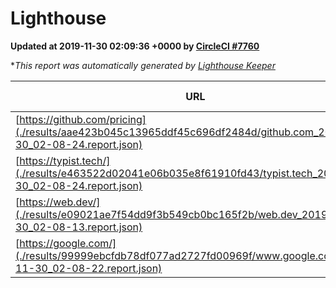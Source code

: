 
# Lighthouse

**Updated at 2019-11-30 02:09:36 +0000 by [CircleCI #7760](https://circleci.com/gh/ItinerisLtd/lighthouse-keeper-example/7760)**

**This report was automatically generated by [Lighthouse Keeper](https://github.com/itinerisltd/lighthouse-keeper)*

| URL | Performance | Accessibility | Best Practices | SEO | PWA | Updated At |
| --- | --- | --- | --- | --- | --- | --- |
| [https://github.com/pricing](./results/aae423b045c13965ddf45c696df2484d/github.com_2019-11-30_02-08-24.report.json) | 0.9 | 0.93 | 0.93 | 0.9 | 0.56 | 2019-11-30T02:08:24.241Z |
| [https://typist.tech/](./results/e463522d02041e06b035e8f61910fd43/typist.tech_2019-11-30_02-08-24.report.json) |  |  |  |  |  | 2019-11-30T02:08:24.087Z |
| [https://web.dev/](./results/e09021ae7f54dd9f3b549cb0bc165f2b/web.dev_2019-11-30_02-08-13.report.json) | 0.94 | 0.9 | 1 | 0.96 | 0.93 | 2019-11-30T02:08:13.740Z |
| [https://google.com/](./results/99999ebcfdb78df077ad2727fd00969f/www.google.com_2019-11-30_02-08-22.report.json) | 0.94 | 0.86 | 0.93 | 0.83 | 0.56 | 2019-11-30T02:08:22.280Z |
